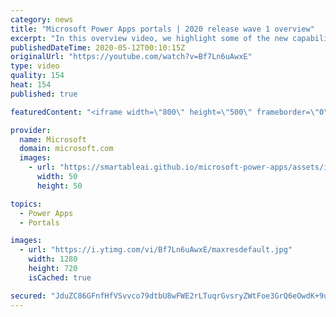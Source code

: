 ```yaml
---
category: news
title: "Microsoft Power Apps portals | 2020 release wave 1 overview"
excerpt: "In this overview video, we highlight some of the new capabilities included in the latest update to Microsoft Power Apps portals.     Here are the capabilities covered:   •    Power BI integration, so you can quickly add Power BI reports, tables, and dashboards to your portals without coding.  •    Themes"
publishedDateTime: 2020-05-12T00:10:15Z
originalUrl: "https://youtube.com/watch?v=Bf7Ln6uAwxE"
type: video
quality: 154
heat: 154
published: true

featuredContent: "<iframe width=\"800\" height=\"500\" frameborder=\"0\" src=\"https://www.youtube.com/embed/Bf7Ln6uAwxE\" allow=\"accelerometer; autoplay; encrypted-media; gyroscope; picture-in-picture\" allowfullscreen></iframe>"

provider:
  name: Microsoft
  domain: microsoft.com
  images:
    - url: "https://smartableai.github.io/microsoft-power-apps/assets/images/organizations/microsoft.com-50x50.jpg"
      width: 50
      height: 50

topics:
  - Power Apps
  - Portals

images:
  - url: "https://i.ytimg.com/vi/Bf7Ln6uAwxE/maxresdefault.jpg"
    width: 1280
    height: 720
    isCached: true

secured: "JduZC86GFnfHfVSvvco79dtbU8wFWE2rLTuqrGvsryZWtFoe3GrQ6eOwdK+9u+wMEZg+iDYFicDuIis2EFqAzQSPzwUCNifuqK60Hl3xNSaBl0G1DMurpJcBXwvMckPVoHnXBOMCcBTXUfKkQfOis0yPFkpq4sTYxjGnLmtssJ2d0+5Y/NZGSr97GmPpIWgnB604oymC+BqIWJKrYlVSXLK+CKRfcJjH+kEhdK1YH3oDtHLuONUgKEeVYim9DducTEQYkyMOf/EHxq5RQLLfcSzNpBp6hu3wG3McRHxr1MxmnmsGs98UKWiZ7rfKaCzo5As8H60t6TjlqqQl7/97DmFAv7KqKCJ6w4hp9HREePF+XGwablQgfv8t0yB1gqrD/UPJ2P9dEiJjCtYr2qjnpoHtEQUtRMtdpb26QMcPMSe3tbVEra+K2GdB09LK4tUE;mgLPePmL38iPqYsIt1UbSw=="
---
```


